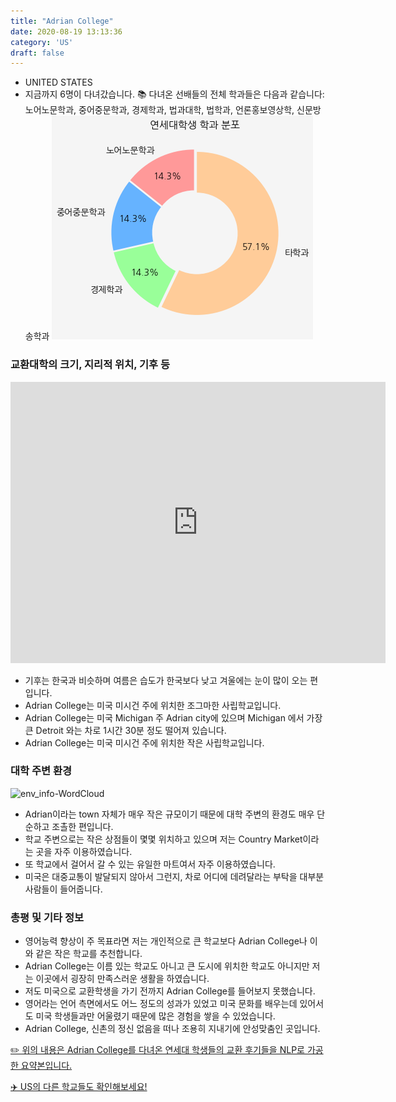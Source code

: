 ```yaml
---
title: "Adrian College"
date: 2020-08-19 13:13:36
category: 'US'
draft: false
---
```



* UNITED STATES
* 지금까지 6명이 다녀갔습니다. 
📚 다녀온 선배들의 전체 학과들은 다음과 같습니다: 노어노문학과, 중어중문학과, 경제학과, 법과대학, 법학과, 언론홍보영상학, 신문방송학과
![department-info](../plots/US000001.png)
### 교환대학의 크기, 지리적 위치, 기후 등
<iframe
width="600"
height="450"
frameborder="0" style="border:0"
src="https://www.google.com/maps/embed/v1/place?key=AIzaSyC9e1AME-pVmWC4hBpFdu5S4dKzyepa3HQ&q=Adrian+College&center=41.8987054,-84.0592414&zoom=14" allowfullscreen>
</iframe>

* 기후는 한국과 비슷하며 여름은 습도가 한국보다 낮고 겨울에는 눈이 많이 오는 편입니다.
* Adrian College는 미국 미시건 주에 위치한 조그마한 사립학교입니다.
* Adrian College는 미국 Michigan 주 Adrian city에 있으며 Michigan 에서 가장 큰 Detroit 와는 차로 1시간 30분 정도 떨어져 있습니다.
* Adrian College는 미국 미시건 주에 위치한 작은 사립학교입니다.


### 대학 주변 환경

![env_info-WordCloud](../univ_wordclouds_okt/env_info/US000001_env_info_okt.png)

* Adrian이라는 town 자체가 매우 작은 규모이기 때문에 대학 주변의 환경도 매우 단순하고 조촐한 편입니다.
* 학교 주변으로는 작은 상점들이 몇몇 위치하고 있으며 저는 Country Market이라는 곳을 자주 이용하였습니다.
* 또 학교에서 걸어서 갈 수 있는 유일한 마트여서 자주 이용하였습니다.
* 미국은 대중교통이 발달되지 않아서 그런지, 차로 어디에 데려달라는 부탁을 대부분 사람들이 들어줍니다.


### 총평 및 기타 정보 
* 영어능력 향상이 주 목표라면 저는 개인적으로 큰 학교보다 Adrian College나 이와 같은 작은 학교를 추천합니다.
* Adrian College는 이름 있는 학교도 아니고 큰 도시에 위치한 학교도 아니지만 저는 이곳에서 굉장히 만족스러운 생활을 하였습니다.
* 저도 미국으로 교환학생을 가기 전까지 Adrian College를 들어보지 못했습니다.
* 영어라는 언어 측면에서도 어느 정도의 성과가 있었고 미국 문화를 배우는데 있어서도 미국 학생들과만 어울렸기 때문에 많은 경험을 쌓을 수 있었습니다.
* Adrian College, 신촌의 정신 없음을 떠나 조용히 지내기에 안성맞춤인 곳입니다.


[✏️ 위의 내용은 Adrian College를 다녀온 연세대 학생들의 교환 후기들을 NLP로 가공한 요약본입니다.](http://oia.yonsei.ac.kr/partner/expReport.asp?ucode=US000001&bgbn=A)

[✈️ US의 다른 학교들도 확인해보세요!](https://yonsei-exchange.netlify.app/?category=US)
